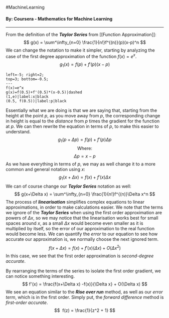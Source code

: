 #MachineLearning 
#### By: Coursera - Mathematics for Machine Learning 
---
From the definition of the ***Taylor Series*** from [[Function Approximation]]:
$$
g(x) = \sum^\infty_{n=0} \frac{1}{n!}f^{(n)}(p)(x-p)^n
$$
We can change the notation to make it simpler, starting by analyzing the case of the first degree approximation of the function $f(x) = e^x$.
$$
g_{1}(x)=f(p) + f'(p)(x-p)
$$

```desmos-graph
left=-5; right=2;
top=3; bottom=-0.5;
---
f(x)=e^x
g(x)=f(0.5)+f'(0.5)*(x-0.5)|dashed
(1,e)|label:x|black
(0.5, f(0.5))|label:p|black
```
Essentially what we are doing is that we are saying that, starting from the height at the point $p$, as you move away from $p$, the corresponding change in height is equal to the *distance* from $p$ times the gradient for the function at $p$. We can then rewrite the equation in terms of $p$, to make this easier to understand.
$$
g_{1}(p+\Delta p)=f(p) + f'(p)\Delta p
$$
$$\text{Where:}$$
$$\Delta p = x-p $$
As we have everything in terms of $p$, we may as well change it to a more common and general notation using $x$:
$$
g_{1}(x+\Delta x)=f(x) + f'(x)\Delta x
$$
We can of course change our ***Taylor Series*** notation as well:
$$
g(x+\Delta x) = \sum^\infty_{n=0} \frac{1}{n!}f^{(n)}\Delta x^n
$$
The process of ***linearisation*** simplifies complex equations to linear approximations, in order to make calculations easier. We note that the terms we ignore of the ***Taylor Series*** when using the first order approximation are powers of $\Delta x$, so we may notice that the linearisation works best for small spaces around $x$, as a small $\Delta x$ would become even smaller as it is multiplied by itself, so the error of our approximation to the real function would become less. We can quantify the *error* to our equation to see how accurate our approximation is, we normally choose the next ignored term. $$ 
 f(x+\Delta x)= f(x) +f'(x)(\Delta x)+O(\Delta x^2)
 $$
In this case, we see that the first order approximation is *second-degree accurate*. 

By rearranging the terms of the series to isolate the first order gradient, we can notice something interesting.
$$
f'(x) =  \frac{f(x+\Delta x) -f(x)}{\Delta x} + O(\Delta x)
$$
We see an equation similar to the ***Rise over run*** method, as well as our *error term*, which is in the first order. Simply put, the *forward difference* method is *first-order accurate*.
$$
 f(z) = \frac{1}{z^2 + 1}
$$